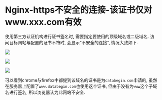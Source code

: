 # Nginx-https不安全的连接-该证书仅对www.xxx.com有效


使用第三方认证机构进行证书签名时, 需要指定要使用的顶级域名或二级域名. 访问目标网站与配置的证书不符时, 会显示"不安全的连接", 情况大致如下.

![](https://gitee.com/generals-space/gitimg/raw/master/cce096442576ff9b29222879af44b7f7.png)

![](https://gitee.com/generals-space/gitimg/raw/master/593f860cbebbb8704177c9ff6128154d.jpg)

![](https://gitee.com/generals-space/gitimg/raw/master/d11b57c48a4e2a1cb8e1fb8833a11ce3.jpg)

可以看到chrome与firefox中都提到该域名的证书是为`databegin.com`申请的, 虽然在服务器上配置了`www.databegin.com`也使用这个证书, 但由于没有为`www`这个子域名进行签名, 所以浏览器认为此网站不安全.
